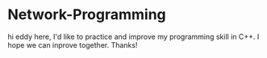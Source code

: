 # Network-Programming
hi eddy here, I'd like to practice and improve my programming skill in C++. I hope we can inprove together. Thanks!
